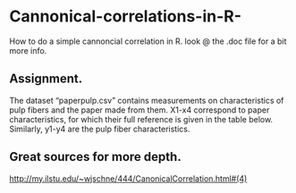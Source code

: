 # Cannonical-correlations-in-R-
How to do a simple cannoncial correlation in R. 
look @ the .doc file for a bit more info. 

## Assignment. 
The dataset “paperpulp.csv” contains measurements on characteristics of pulp fibers and the paper made
from them. X1-x4 correspond to paper characteristics, for which their full reference is given in the table
below. Similarly, y1-y4 are the pulp fiber characteristics.

## Great sources for more depth. 

http://my.ilstu.edu/~wjschne/444/CanonicalCorrelation.html#(4)
